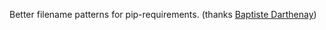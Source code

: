 Better filename patterns for pip-requirements. (thanks [Baptiste Darthenay](https://github.com/batisteo))

